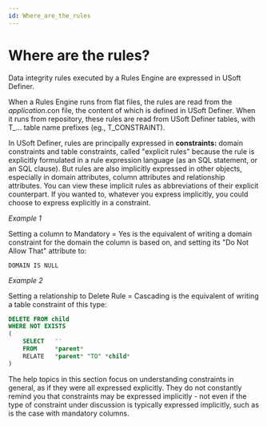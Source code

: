 ```yaml
---
id: Where_are_the_rules
---
```


# Where are the rules?

Data integrity rules executed by a Rules Engine are expressed in USoft Definer.

When a Rules Engine runs from flat files, the rules are read from the *application*.con file, the content of which is defined in USoft Definer. When it runs from repository, these rules are read from USoft Definer tables, with T_... table name prefixes (eg., T_CONSTRAINT).

In USoft Definer, rules are principally expressed in **constraints:** domain constraints and table constraints, called "explicit rules" because the rule is explicitly formulated in a rule expression language (as an SQL statement, or an SQL clause). But rules are also implicitly expressed in other objects, especially in domain attributes, column attributes and relationship attributes. You can view these implicit rules as abbreviations of their explicit counterpart. If you wanted to, whatever you express implicitly, you could choose to express explicitly in a constraint.

*Example 1*

Setting a column to Mandatory = Yes is the equivalent of writing a domain constraint for the domain the column is based on, and setting its "Do Not Allow That" attribute to:

```
DOMAIN IS NULL

```

*Example 2*

Setting a relationship to Delete Rule = Cascading is the equivalent of writing a table constraint of this type:

```sql
DELETE FROM child
WHERE NOT EXISTS
(
    SELECT   ''
    FROM     *parent*
    RELATE   *parent* "TO" *child*
)
```

The help topics in this section focus on understanding constraints in general, as if they were all expressed explicitly. They do not constantly remind you that constraints may be expressed implicitly - not even if the type of constraint under discussion is typically expressed implicitly, such as is the case with mandatory columns.  